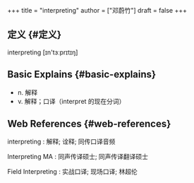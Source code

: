 +++
title = "interpreting"
author = ["邓蔚竹"]
draft = false
+++

## 定义 {#定义}

interpreting [ɪn'tɜːprɪtɪŋ]


## Basic Explains {#basic-explains}

-   n. 解释
-   v. 解释；口译（interpret 的现在分词）


## Web References {#web-references}

interpreting
: 解释; 诠释; 同传口译音频

Interpreting MA
: 同声传译硕士; 同声传译翻译硕士

Field Interpreting
: 实战口译; 现场口译; 林超伦